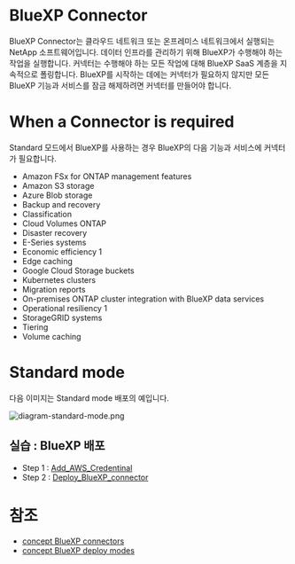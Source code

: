 # BlueXP Connector
BlueXP Connector는 클라우드 네트워크 또는 온프레미스 네트워크에서 실행되는 NetApp 소프트웨어입니다. 데이터 인프라를 관리하기 위해 BlueXP가 수행해야 하는 작업을 실행합니다. 커넥터는 수행해야 하는 모든 작업에 대해 BlueXP SaaS 계층을 지속적으로 폴링합니다. BlueXP를 시작하는 데에는 커넥터가 필요하지 않지만 모든 BlueXP 기능과 서비스를 잠금 해제하려면 커넥터를 만들어야 합니다.

# When a Connector is required
Standard 모드에서 BlueXP를 사용하는 경우 BlueXP의 다음 기능과 서비스에 커넥터가 필요합니다.

- Amazon FSx for ONTAP management features
- Amazon S3 storage
- Azure Blob storage
- Backup and recovery
- Classification
- Cloud Volumes ONTAP
- Disaster recovery
- E-Series systems
- Economic efficiency 1
- Edge caching
- Google Cloud Storage buckets
- Kubernetes clusters
- Migration reports
- On-premises ONTAP cluster integration with BlueXP data services
- Operational resiliency 1
- StorageGRID systems
- Tiering
- Volume caching

# Standard mode
다음 이미지는 Standard mode 배포의 예입니다.

![diagram-standard-mode.png](https://docs.netapp.com/us-en/bluexp-setup-admin/media/diagram-standard-mode.png)

## 실습 : BlueXP 배포
- Step 1 : [Add_AWS_Credentinal](./Add_AWS_Credentinal.md)
- Step 2 : [Deploy_BlueXP_connector](./Deploy_BlueXP_connector.md)

# 참조
- [concept BlueXP connectors](https://docs.netapp.com/us-en/bluexp-setup-admin/concept-connectors.html)
- [concept BlueXP deploy modes](https://docs.netapp.com/us-en/bluexp-setup-admin/concept-modes.html)
